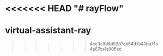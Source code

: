<<<<<<< HEAD
"# rayFlow" 
=======
# virtual-assistant-ray
>>>>>>> 4ee3a9d9d8287cb84d7a43ba71b4a87ca1a905ed
